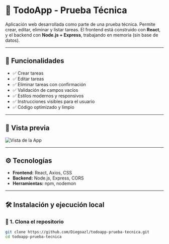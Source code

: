 # 📝 TodoApp - Prueba Técnica

Aplicación web desarrollada como parte de una prueba técnica. Permite crear, editar, eliminar y listar tareas. El frontend está construido con **React**, y el backend con **Node.js + Express**, trabajando en memoria (sin base de datos).

---

## 🚀 Funcionalidades

- ✅ Crear tareas
- ✅ Editar tareas
- ✅ Eliminar tareas con confirmación
- ✅ Validación de campos vacíos
- ✅ Estilos modernos y responsivos
- ✅ Instrucciones visibles para el usuario
- ✅ Código optimizado y limpio

---

## 📸 Vista previa

![Vista de la App](./bandejaFrontend/public/capturas/)

---

## ⚙️ Tecnologías

- **Frontend:** React, Axios, CSS
- **Backend:** Node.js, Express, CORS
- **Herramientas:** npm, nodemon

---

## 🛠️ Instalación y ejecución local

### 🔧 1. Clona el repositorio

```bash
git clone https://github.com/Diegoazl/todoapp-prueba-tecnica.git
cd todoapp-prueba-tecnica
